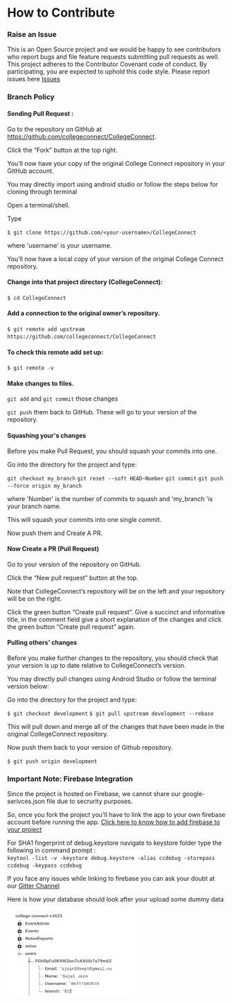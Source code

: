 # How to Contribute

### Raise an Issue
This is an Open Source project and we would be happy to see contributors who report bugs and file feature requests submitting pull requests as well. This project adheres to the Contributor Covenant code of conduct. By participating, you are expected to uphold this code style. Please report issues here [Issues](https://github.com/sakshampruthi/CollegeConnect/issues)

### Branch Policy
#### Sending Pull Request :
Go to the repository on GitHub at https://github.com/collegeconnect/CollegeConnect.

Click the “Fork” button at the top right.

You’ll now have your copy of the original College Connect repository in your GitHub account.

You may directly import using android studio or follow the steps below for cloning through terminal

Open a terminal/shell.

Type

`$ git clone https://github.com/<your-username>/CollegeConnect`

where 'username' is your username.

You’ll now have a local copy of your version of the original College Connect repository.

#### Change into that project directory (CollegeConnect):

`$ cd CollegeConnect`

#### Add a connection to the original owner’s repository.

`$ git remote add upstream https://github.com/collegeconnect/CollegeConnect`

#### To check this remote add set up:

`$ git remote -v`

#### Make changes to files.

`git add` and `git commit` those changes

`git push` them back to GitHub. These will go to your version of the repository.

#### Squashing your's changes
Before you make Pull Request, you should squash your commits into one.

Go into the directory for the project and type:

`git checkout my_branch`
`git reset --soft HEAD~Number`
`git commit`
`git push --force origin my_branch`

where 'Number' is the number of commits to squash and 'my_branch 'is your branch name.

This will squash your commits into one single commit.

Now push them and Create A PR.

#### Now Create a PR (Pull Request)
Go to your version of the repository on GitHub.

Click the “New pull request” button at the top.

Note that CollegeConnect’s repository will be on the left and your repository will be on the right.

Click the green button “Create pull request”. Give a succinct and informative title, in the comment field give a short explanation of the changes and click the green button “Create pull request” again.

#### Pulling others’ changes
Before you make further changes to the repository, you should check that your version is up to date relative to CollegeConnect’s version.

You may directly pull changes using Android Studio or follow the terminal version below:

Go into the directory for the project and type:

`$ git checkout development`
`$ git pull upstream development --rebase`

This will pull down and merge all of the changes that have been made in the original CollegeConnect repository.

Now push them back to your version of Github repository.

`$ git push origin development`

### Important Note: Firebase Integration
Since the project is hosted on Firebase, we cannot share our google-serivces.json file due to secrurity purposes. 

So, once you fork the project you'll have to link the app to your own firebase account before running the app. [Click here to know how to add firebase to your project](https://firebase.google.com/docs/android/setup?authuser=0)

For SHA1 fingerprint of debug.keystore navigate to keystore folder type the following in command prompt :    
`keytool -list -v -keystore debug.keystore -alias ccdebug -storepass ccdebug -keypass ccdebug`

If you face any issues while linking to firebase you can ask your doubt at our [Gitter Channel](https://gitter.im/CollegeConnect/community?utm_source=badge&utm_medium=badge&utm_campaign=pr-badge)

Here is how your database should look after your upload some dummy data

<img src = "/Images/firebase.PNG" width = "300" height = "200">
